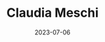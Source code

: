 ---
title: Claudia Meschi
sort: Meschi Claudia
date: 2023-07-06
role: Geschäftsführerin
email: claudia.meschi@adesso-sozialberatung.ch
phone: 062 207 00 10
edu:
  - Sozialarbeiterin & Sozialpädagogin FH
  - Fachkurse in Besuchsregelung, Mediation und Kommunikation 
  - CAS Gesundheitsmanagement Fachhochschule Luzern 
  - Stressregulationstrainerin SZS
  - Stressmanagement und Stressregulations-Trainerin, SZS (Schweiz. Zentrum Stressforschung)
core:
  - Beratungen von Familien in komplexen Situationen
  - Vermittlung und Mediation bei (Hoch) Strittigkeit
---
